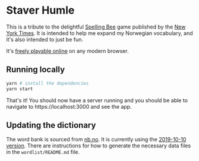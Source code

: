 # Staver Humle

This is a tribute to the delightful [Spelling Bee] game published by the [New York Times].
It is intended to help me expand my Norwegian vocabulary, and it's also intended to just be fun.

It's [freely playable online](https://evancharlton.github.io/staver-humle/) on any modern browser.

## Running locally

```sh
yarn # install the dependencies
yarn start
```

That's it!
You should now have a server running and you should be able to navigate to https://localhost:3000 and see the app.

## Updating the dictionary

The word bank is sourced from [nb.no].
It is currently using the [2019-10-10 version][ordbank].
There are instructions for how to generate the necessary data files in the `wordlist/README.md` file.

[spelling bee]: https://www.nytimes.com/puzzles/spelling-bee
[new york times]: https://nytimes.com
[nb.no]: https://nb.no
[ordbank]: https://www.nb.no/sprakbanken/ressurskatalog/oai-nb-no-sbr-5/
